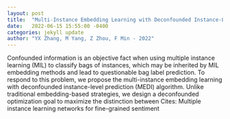 ```yaml
---
layout: post
title:  "Multi-Instance Embedding Learning with Deconfounded Instance-Level Prediction"
date:   2022-06-15 15:55:00 -0400
categories: jekyll update
author: "YX Zhang, M Yang, Z Zhou, F Min - 2022"
---
```

Confounded information is an objective fact when using multiple instance learning (MIL) to classify bags of instances, which may be inherited by MIL embedding methods and lead to questionable bag label prediction. To respond to this problem, we propose the multi-instance embedding learning with deconfounded instance-level prediction (MEDI) algorithm. Unlike traditional embedding-based strategies, we design a deconfounded optimization goal to maximize the distinction between 
Cites: Multiple instance learning networks for fine-grained sentiment